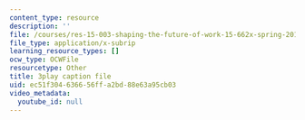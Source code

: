 ```yaml
---
content_type: resource
description: ''
file: /courses/res-15-003-shaping-the-future-of-work-15-662x-spring-2016/ec51f304636656ffa2bd88e63a95cb03_yGvxqV-qpQ8.vtt
file_type: application/x-subrip
learning_resource_types: []
ocw_type: OCWFile
resourcetype: Other
title: 3play caption file
uid: ec51f304-6366-56ff-a2bd-88e63a95cb03
video_metadata:
  youtube_id: null
---
```

